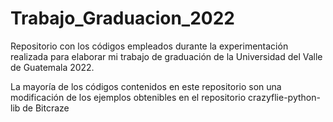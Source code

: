 # Trabajo_Graduacion_2022
Repositorio con los códigos empleados durante la experimentación realizada para elaborar mi trabajo de graduación de la Universidad del Valle de Guatemala 2022.

La mayoría de los códigos contenidos en este repositorio son una modificación de los ejemplos obtenibles en el repositorio crazyflie-python-lib de Bitcraze
